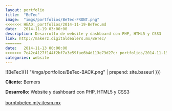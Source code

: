 ```yaml
---
layout:	portfolio
title:	"BeTec"
image:	"imgs/portfolios/BeTec-FRONT.png"
<<<<<<< HEAD:_portfolios/2014-11-19-BeTec.md
date:   2014-11-19 03:00:00
description: Desarrollo de website y dashboard con PHP, HTML5 y CSS3
link: http://makerz.digitaldealers.mx/BeTec/
=======
date:   2014-11-13 00:00:00
>>>>>>> 7e42c4127f144f2bf7a3e59fae6b4d113e73d27c:_portfolios/2014-11-13-betec.md
categories: website
---
```

![BeTec]({{ "/imgs/portfolios/BeTec-BACK.png" | prepend: site.baseurl }})

**Cliente:** Berners

**Desarrollo:** Website y dashboard con PHP, HTML5 y CSS3
<br><br>
<a class="link" href="http://makerz.digitaldealers.mx/BeTec/" target="blank"> borntobetec.mty.itesm.mx</a>